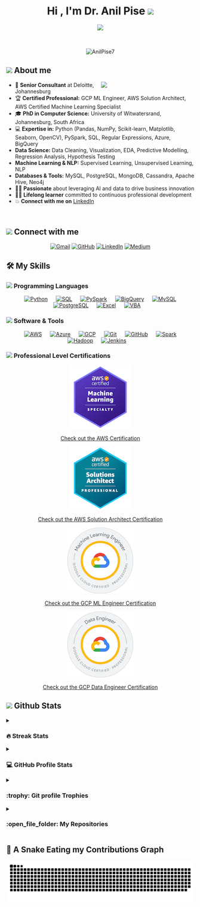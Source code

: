 <h1 align="center">Hi , I'm Dr. Anil Pise <img src="https://media.giphy.com/media/hvRJCLFzcasrR4ia7z/giphy.gif" width="35"></h1>
<p align="center">
  <a href="https://github.com/DenverCoder1/readme-typing-svg"><img src="https://readme-typing-svg.herokuapp.com?font=Time+New+Roman&color=%23C8BE25&size=25&center=true&vCenter=true&width=855&height=100&lines=PhD+in+Computer+Science;AI+Researcher+and+Keynote+Speaker;Senior+Consultant+%7C+Data+Engineering+and+Data+Science+Expert;Machine+Learning+%7C+Deep+Learning+Specialist;Certified+GCP+ML+Engineer+Professional;Certified+GCP+Data+Engineer+Professional;Certified+AWS+Solution+Architect+Professional;AWS+Certified+Machine+Learning+Specialist;Experience+in+Azure+AI+Services;Predictive+Modeling+Enthusiast;Always+learning+new+things"></a>
</p>
<br>
<p align="center"> 
	<img src="https://komarev.com/ghpvc/?username=AnilPise7&label=Profile%20views&color=0047AB&style=plastic?" alt="AnilPise7" height=25px, width=160px/> 
</p>

## <picture><img src = "https://github.com/AnilPise7/AnilPise7/tree/a284ec43867b5e9826aa1e95ec076e907f952483/Images/about_me.gif" width = 50px></picture> About me

<picture> <img align="right" src="https://github.com/AnilPise7/AnilPise7/tree/a284ec43867b5e9826aa1e95ec076e907f952483/Images/Right_Side.gif" width = 250px></picture>

- :office: **Senior Consultant** at Deloitte, Johannesburg
- :trophy: **Certified Professional:** GCP ML Engineer, AWS Solution Architect, AWS Certified Machine Learning Specialist
- :mortar_board: **PhD in Computer Science:** University of Witwatersrand, Johannesburg, South Africa
- :computer: **Expertise in:** Python (Pandas, NumPy, Scikit-learn, Matplotlib, Seaborn, OpenCV), PySpark, SQL, Regular Expressions, Azure, BigQuery
- **Data Science:** Data Cleaning, Visualization, EDA, Predictive Modelling, Regression Analysis, Hypothesis Testing 
- **Machine Learning & NLP:** Supervised Learning, Unsupervised Learning, NLP 
- **Databases & Tools:** MySQL, PostgreSQL, MongoDB, Cassandra, Apache Hive, Neo4j
- :technologist: **Passionate** about leveraging AI and data to drive business innovation
- :student: **Lifelong learner** committed to continuous professional development
- :boom: **Connect with me on** [LinkedIn](https://www.linkedin.com/in/dr-anil-pise-231699b6/)

<br>

## <picture> <img src="https://github.com/AnilPise7/AnilPise7/tree/a284ec43867b5e9826aa1e95ec076e907f952483/Images/Connect-with-me.gif" width="100px"> </picture> Connect with me
<p align="center">
	<a href="mailto:anilapise7@gmail.com"><img img src="https://img.shields.io/badge/gmail-%23EA4335.svg?style=plastic&logo=gmail&logoColor=white" alt="Gmail"/></a>
	<a href="https://github.com/AnilPise7"><img src="https://img.shields.io/badge/github-%23181717.svg?style=plastic&logo=github&logoColor=white" alt="GitHub"/></a>
	<a href="https://www.linkedin.com/in/dr-anil-pise-231699b6/"><img src="https://img.shields.io/badge/linkedin-%230A66C2.svg?style=plastic&logo=linkedin&logoColor=white" alt="LinkedIn"/></a>
	<a href="https://anilpise7.medium.com/"><img src="https://img.shields.io/badge/medium-%23000000.svg?style=plastic&logo=medium&logoColor=white" alt="Medium"/></a>
</p>

## 🛠️ My Skills

### <picture> <img src = "https://github.com/AnilPise7/AnilPise7/tree/a284ec43867b5e9826aa1e95ec076e907f952483/Images/Programming_Languages.gif" width = 50px>  </picture> Programming Languages

<p align="center"> 
  &emsp; 
  <a href="https://www.python.org/" target="_blank"> <img alt="Python" src="https://img.shields.io/badge/Python-%2314354C.svg?style=plastic&logo=python&logoColor=white"></a> 
  &emsp;
  <a href="https://www.sql.com/" target="_blank"><img alt="SQL" src="https://img.shields.io/badge/SQL%20-%23007396.svg?style=plastic&logo=sql&logoColor=white"></a> 
  &emsp;
  <a href="https://spark.apache.org/" target="_blank"><img alt="PySpark" src="https://img.shields.io/badge/PySpark%20-%23E25A1C.svg?style=plastic&logo=apache-spark&logoColor=white"></a>
  &emsp;
  <a href="https://cloud.google.com/bigquery" target="_blank"><img alt="BigQuery" src="https://img.shields.io/badge/BigQuery%20-%234285F4.svg?style=plastic&logo=google-cloud&logoColor=white"></a>
  &emsp;
  <a href="https://www.mysql.com/" target="_blank"><img alt="MySQL" src="https://img.shields.io/badge/MySQL%20-%234479A1.svg?style=plastic&logo=mysql&logoColor=white"></a>
  &emsp;
  <a href="https://www.postgresql.org/" target="_blank"><img alt="PostgreSQL" src="https://img.shields.io/badge/PostgreSQL%20-%23336791.svg?style=plastic&logo=postgresql&logoColor=white"></a>
  &emsp;
  <a href="https://www.microsoft.com/en-us/microsoft-365/excel" target="_blank"><img alt="Excel" src="https://img.shields.io/badge/Excel%20-%2300A300.svg?style=plastic&logo=microsoft-excel&logoColor=white"></a>
  &emsp;
  <a href="https://docs.microsoft.com/en-us/office/vba/api/overview/" target="_blank"><img alt="VBA" src="https://img.shields.io/badge/VBA%20-%23649A44.svg?style=plastic&logo=microsoft&logoColor=white"></a>
  &emsp;
</p>

### <picture> <img src = "https://github.com/AnilPise7/AnilPise7/tree/a284ec43867b5e9826aa1e95ec076e907f952483/Images/Software_Tools.gif" width = 50px>  </picture> Software & Tools
 
<p align="center">
  &emsp;
  <a href="#"><img alt="AWS" src="https://img.shields.io/badge/AWS-%23FF9900.svg?style=plastic&logo=amazon-aws&logoColor=white"></a>
  &emsp;
  <a href="#"><img alt="Azure" src="https://img.shields.io/badge/Azure-%230078D4.svg?style=plastic&logo=microsoft-azure&logoColor=white"></a>
  &emsp;
  <a href="#"><img alt="GCP" src="https://img.shields.io/badge/GCP-%234285F4.svg?style=plastic&logo=google-cloud&logoColor=white"></a>
  &emsp;
  <a href="#"><img alt="Git" src="https://img.shields.io/badge/Git-%23F05033.svg?style=plastic&logo=git&logoColor=white"></a>
  &emsp;
  <a href="#"><img alt="GitHub" src="https://img.shields.io/badge/GitHub-%23181717.svg?style=plastic&logo=github&logoColor=white"></a>
  &emsp;
  <a href="#"><img alt="Spark" src="https://img.shields.io/badge/Spark-%23E25A1C.svg?style=plastic&logo=apache-spark&logoColor=white"></a>
  &emsp;
  <a href="#"><img alt="Hadoop" src="https://img.shields.io/badge/Hadoop-%23231F20.svg?style=plastic&logo=apache-hadoop&logoColor=white"></a>
  &emsp;
  <a href="#"><img alt="Jenkins" src="https://img.shields.io/badge/Jenkins-%23D24939.svg?style=plastic&logo=jenkins&logoColor=white"></a>
  &emsp;
 </p>


### <picture> <img src = "https://github.com/AnilPise7/AnilPise7/tree/a284ec43867b5e9826aa1e95ec076e907f952483/Images/Software_Tools.gif" width = 50px>  </picture> Professional Level Certifications

<p align="center">
  <img src="https://github.com/AnilPise7/AnilPise7/blob/main/assets/aws-certified-machine-learning-specialty.png" alt="AWS Certification"/>
</p>
<p align="center">
  <a href="https://www.credly.com/badges/7ce5c092-ceea-46d6-bf8e-5a63be8312fa/public_url" target="_blank">Check out the AWS Certification</a>
</p>

<p align="center">
  <img src="https://github.com/AnilPise7/AnilPise7/blob/main/assets/aws-solution-architect.png" alt="AWS Solution Architect Certification"/>
</p>
<p align="center">
  <a href="https://www.credly.com/badges/c47254e6-00e3-47e6-8d75-ce96682cf22e/public_url" target="_blank">Check out the AWS Solution Architect Certification</a>
</p>
<p align="center">
  <img src="https://github.com/AnilPise7/AnilPise7/blob/main/assets/GCPML.png" alt="GCP ML Engineer Certification"/>
</p>
<p align="center">
  <a href="https://www.credential.net/6fa2c09a-a2b9-4a53-8c64-2710a3bc765c?key=4c3c1cff727e2287f1d891a84268e0686cc6ac85f8ff29d499ab623ae198ddbb" target="_blank">Check out the GCP ML Engineer Certification</a>
</p>

<p align="center">
  <img src="https://github.com/AnilPise7/AnilPise7/blob/main/assets/GCPDL.png" alt="GCP Data Engineer Certification"/>
</p>
<p align="center">
  <a href="https://www.credential.net/c9e6d4a2-c541-4033-9356-4ddfbb9d697a?key=531db2cb27e0a01da1a374e30ad0634ef63ea19fe788e58ced3b79e0db0bca0b" target="_blank">Check out the GCP Data Engineer Certification</a>
</p>

## <picture> <img src = "https://github.com/AnilPise7/AnilPise7/tree/a284ec43867b5e9826aa1e95ec076e907f952483/Images/Statistics.gif" width = 50px>  </picture> Github Stats

<details><summary><h3> 🔥 Streak Stats</h3></summary>

----	

<p align="center"><img src="https://github-readme-streak-stats.herokuapp.com/?user=AnilPise7&theme=tokyonight_duo" alt="Anil Pise's Streak Stats" /></p>

</details>
  
<details><summary><h3>💻 GitHub Profile Stats</h3></summary>

----
	
<p align="center">
    <a href="https://github.com/anuraghazra/github-readme-stats">
	    <img alt="Anil Pise's Github Stats" src="https://github-readme-stats.vercel.app/api?username=AnilPise7&show_icons=true&count_private=true&locale=en&theme=tokyonight&layout=compact" height="230px"/></a>
	  <img src="https://github-readme-stats.vercel.app/api/top-langs?username=AnilPise7&langs_count=10&show_icons=true&locale=en&theme=tokyonight" alt="Anil Pise's Top Languages" height="230px"/>
<br/>

  <b>Note:</b> Top languages is only a metric of the languages my public code consists of and doesn't reflect experience or skill level.
  </p>
</details>

<!-- <details><summary><h3>⚡ Recent GitHub Activity</h3></summary> -->

<!-- ---- -->
	
<!-- [![Anil Pise's github activity graph](https://github-readme-activity-graph.cyclic.app/graph?username=AnilPise7&theme=github)](https://github.com/AnilPise7/github-readme-activity-graph) -->

<!-- </details> -->

<details><summary> <h3> :trophy: Git profile Trophies </h3></summary>

----
	
<p align="center"> <a href="https://github.com/ryo-ma/github-profile-trophy"><img src="https://github-profile-trophy.vercel.app/?username=AnilPise7&theme=flat&no-bg=true&margin-w=15&margin-h=15" alt="Anil Pise" /></a> </p>

</details>

<details><summary><h3> :open_file_folder: My Repositories </h3></summary>

----
	
<div>
  <p align="center">
	<a href="https://github.com/AnilPise7/Deep-Learning-Projects.git">
      		<img src="https://github-readme-stats.vercel.app/api/pin/?username=AnilPise7&repo=Deep-Learning-Projects&theme=tokyonight" alt="Deep-Learning-Projects" />
    	</a>
	<a href="https://github.com/AnilPise7/Data-Augmentation-for-Semantic-Segmentation.git">
      		<img src="https://github-readme-stats.vercel.app/api/pin/?username=AnilPise7&repo=Data-Augmentation-for-Semantic-Segmentation&theme=tokyonight" alt="Data-Augmentation-for-Semantic-Segmentation" />
    	</a>
	<a href="https://github.com/AnilPise7/Data-Science-Portfolio-Anil-Pise.git">
      		<img src="https://github-readme-stats.vercel.app/api/pin/?username=AnilPise7&repo=Data-Science-Portfolio-Anil-Pise&theme=tokyonight" alt="Data-Science-Portfolio-Anil-Pise" />
    	</a>
	<a href="https://github.com/AnilPise7/Indian-Railway-Announcement.git">
      		<img src="https://github-readme-stats.vercel.app/api/pin/?username=AnilPise7&repo=Indian-Railway-Announcement&theme=tokyonight" alt="Indian-Railway-Announcement" />
    	</a>
    	<a href="https://github.com/AnilPise7/Repo5">
      		<img src="https://github-readme-stats.vercel.app/api/pin/?username=AnilPise7&repo=Repo5&theme=tokyonight" alt="Repo5" />
    	</a>
    	<a href="https://github.com/AnilPise7/Repo6">
      		<img src="https://github-readme-stats.vercel.app/api/pin/?username=AnilPise7&repo=Repo6&theme=tokyonight" alt="Repo6" />
    	</a>
    	<a href="https://github.com/AnilPise7/Repo7">
      		<img src="https://github-readme-stats.vercel.app/api/pin/?username=AnilPise7&repo=Repo7&theme=tokyonight" alt="Repo7" />
    	</a>
  </p>
</div>
</details>

## 🐍 A Snake Eating my Contributions Graph
	
![snake gif](https://github.com/AnilPise7/AnilPise7/blob/output/github-contribution-grid-snake.svg)

</br></br>
